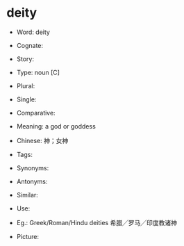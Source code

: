 # deity

- Word: deity
- Cognate: 
- Story: 

- Type: noun [C]
- Plural: 
- Single: 
- Comparative: 
- Meaning: a god or goddess
- Chinese: 神；女神
- Tags: 
- Synonyms: 
- Antonyms: 
- Similar: 
- Use: 
- Eg.: Greek/Roman/Hindu deities 希腊╱罗马╱印度教诸神
- Picture: 

